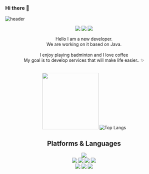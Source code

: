 ### Hi there 👋

<!--
**devfuturo/devfuturo** is a ✨ _special_ ✨ repository because its `README.md` (this file) appears on your GitHub profile.

Here are some ideas to get you started:

- 🔭 I’m currently working on ...
- 🌱 I’m currently learning ...
- 👯 I’m looking to collaborate on ...
- 🤔 I’m looking for help with ...
- 💬 Ask me about ...
- 📫 How to reach me: ...
- 😄 Pronouns: ...
- ⚡ Fun fact: ...
-->
![header](https://capsule-render.vercel.app/api?type=waving)
<div align=center> 
  <p>
  <a href="https://www.notion.so/2f19a0b646a44067bea8dc5a7d3e0d7c"><img src="https://img.shields.io/badge/Blog-DD0B78?style=flat-square&logo=GitHub%20Sponsors&logoColor=white"/></a>
  <a href="mailto:rmh7290@gmail.com" target="_blank"><img src="https://img.shields.io/badge/rmh7290@gmail.com-EA4335?style=flat-square&logo=Gmail&logoColor=white"/></a>
  <a href="https://www.linkedin.com/in/" target="_blank"><img src="https://img.shields.io/badge/eonsh11-0A66C2?style=flat-square&logo=Linkedin&logoColor=white"/></a>
  
</p>
<p>
  Hello I am a new developer.<br/>
  We are working on it based on Java.<br/><br/>
  I enjoy playing badminton and I love coffee <br/>
  My goal is to develop services that will make life easier.. ✨ <br/><br/>
</p>

   <img height="180em" src="https://github-readme-stats.vercel.app/api?username=devfuturo&show_icons=true&hide_border=true&&count_private=true&include_all_commits=true" />   ![Top Langs](https://github-readme-stats.vercel.app/api/top-langs/?username=devfuturo&layout=compact&hide_border=true&theme=white)
  

  

## Platforms & Languages
<p>
  
  <img src="https://img.shields.io/badge/java-007396?style=for-the-badge&logo=java&logoColor=white"> 
  <br>  
    <img src="https://img.shields.io/badge/html5-E34F26?style=for-the-badge&logo=html5&logoColor=white"> 
  <img src="https://img.shields.io/badge/css-1572B6?style=for-the-badge&logo=css3&logoColor=white"> 
  <img src="https://img.shields.io/badge/javascript-F7DF1E?style=for-the-badge&logo=javascript&logoColor=black"> 
  <img src="https://img.shields.io/badge/jquery-0769AD?style=for-the-badge&logo=jquery&logoColor=white">
  <br>
  <img src="https://img.shields.io/badge/oracle-F80000?&style=for-the-badge&logo=oracle&logoColor=white"/>
  <img src="https://img.shields.io/badge/spring boot-6DB33F?&style=for-the-badge&logo=oracle&logoColor=white"/>   
  <img src="https://img.shields.io/badge/git-F05032?&style=for-the-badge&logo=oracle&logoColor=white"/>   
  
  <br>
</p>
